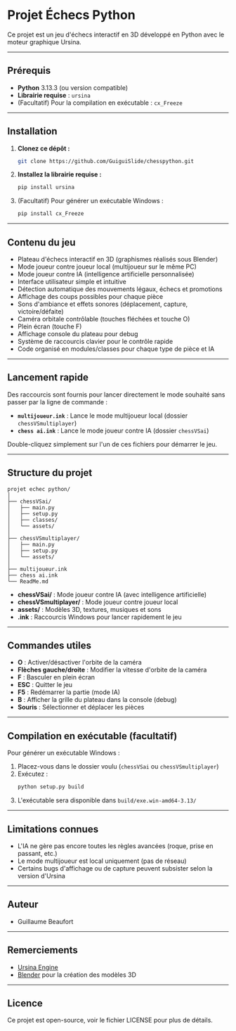 # Projet Échecs Python

Ce projet est un jeu d'échecs interactif en 3D développé en Python avec le moteur graphique Ursina.

---

## Prérequis

- **Python** 3.13.3 (ou version compatible)
- **Librairie requise** : `ursina`
- (Facultatif) Pour la compilation en exécutable : `cx_Freeze`

---

## Installation

1. **Clonez ce dépôt :**
    ```bash
    git clone https://github.com/GuiguiSlide/chesspython.git
    ```
2. **Installez la librairie requise :**
    ```bash
    pip install ursina
    ```
3. (Facultatif) Pour générer un exécutable Windows :
    ```bash
    pip install cx_Freeze
    ```

---

## Contenu du jeu

- Plateau d'échecs interactif en 3D (graphismes réalisés sous Blender)
- Mode joueur contre joueur local (multijoueur sur le même PC)
- Mode joueur contre IA (intelligence artificielle personnalisée)
- Interface utilisateur simple et intuitive
- Détection automatique des mouvements légaux, échecs et promotions
- Affichage des coups possibles pour chaque pièce
- Sons d'ambiance et effets sonores (déplacement, capture, victoire/défaite)
- Caméra orbitale contrôlable (touches fléchées et touche O)
- Plein écran (touche F)
- Affichage console du plateau pour debug
- Système de raccourcis clavier pour le contrôle rapide
- Code organisé en modules/classes pour chaque type de pièce et IA

---

## Lancement rapide

Des raccourcis sont fournis pour lancer directement le mode souhaité sans passer par la ligne de commande :

- **`multijoueur.ink`** : Lance le mode multijoueur local (dossier `chessVSmultiplayer`)
- **`chess ai.ink`** : Lance le mode joueur contre IA (dossier `chessVSai`)

Double-cliquez simplement sur l'un de ces fichiers pour démarrer le jeu.

---

## Structure du projet

```
projet echec python/
│
├── chessVSai/
│   ├── main.py
│   ├── setup.py
│   ├── classes/
│   └── assets/
│
├── chessVSmultiplayer/
│   ├── main.py
│   ├── setup.py
│   └── assets/
│
├── multijoueur.ink
├── chess ai.ink
└── ReadMe.md
```

- **chessVSai/** : Mode joueur contre IA (avec intelligence artificielle)
- **chessVSmultiplayer/** : Mode joueur contre joueur local
- **assets/** : Modèles 3D, textures, musiques et sons
- **.ink** : Raccourcis Windows pour lancer rapidement le jeu

---

## Commandes utiles

- **O** : Activer/désactiver l'orbite de la caméra
- **Flèches gauche/droite** : Modifier la vitesse d'orbite de la caméra
- **F** : Basculer en plein écran
- **ESC** : Quitter le jeu
- **F5** : Redémarrer la partie (mode IA)
- **B** : Afficher la grille du plateau dans la console (debug)
- **Souris** : Sélectionner et déplacer les pièces

---

## Compilation en exécutable (facultatif)

Pour générer un exécutable Windows :
1. Placez-vous dans le dossier voulu (`chessVSai` ou `chessVSmultiplayer`)
2. Exécutez :
    ```bash
    python setup.py build
    ```
3. L'exécutable sera disponible dans `build/exe.win-amd64-3.13/`

---

## Limitations connues

- L'IA ne gère pas encore toutes les règles avancées (roque, prise en passant, etc.)
- Le mode multijoueur est local uniquement (pas de réseau)
- Certains bugs d'affichage ou de capture peuvent subsister selon la version d'Ursina

---

## Auteur

- Guillaume Beaufort

---

## Remerciements

- [Ursina Engine](https://www.ursinaengine.org/)
- [Blender](https://www.blender.org/) pour la création des modèles 3D

---

## Licence

Ce projet est open-source, voir le fichier LICENSE pour plus de détails.
